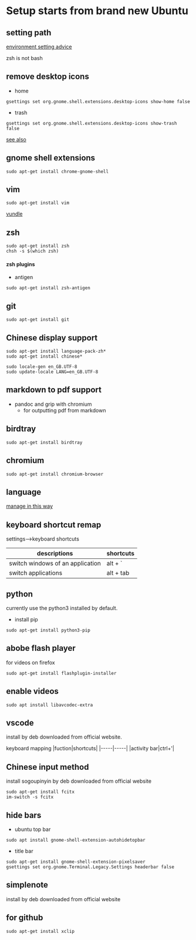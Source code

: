 # Setup starts from brand new Ubuntu

## setting path

[environment setting advice](https://stackabuse.com/how-to-permanently-set-path-in-linux/)

zsh is not bash

## remove desktop icons
- home
```
gsettings set org.gnome.shell.extensions.desktop-icons show-home false
```
- trash
```
gsettings set org.gnome.shell.extensions.desktop-icons show-trash false
```
[see also](https://www.omgubuntu.co.uk/2020/03/remove-trash-from-desktop-ubuntu)

## gnome shell extensions
```
sudo apt-get install chrome-gnome-shell
```

## vim
```
sudo apt-get install vim
```
[vundle](https://github.com/VundleVim/Vundle.vim)

## zsh
```
sudo apt-get install zsh
chsh -s $(which zsh)
```
#### zsh plugins
- antigen
```
sudo apt-get install zsh-antigen
```

## git
```
sudo apt-get install git
```

## Chinese display support

```
sudo apt-get install language-pack-zh*
sudo apt-get install chinese*

sudo locale-gen en_GB.UTF-8
sudo update-locale LANG=en_GB.UTF-8
```

## markdown to pdf support
- pandoc and grip with chromium
  - for outputting pdf from markdown


## birdtray
```
sudo apt-get install birdtray
```

## chromium
```
sudo apt-get install chromium-browser
```

## language
[manage in this way](https://help.ubuntu.com/lts/ubuntu-help/prefs-language-install.html.en)

## keyboard shortcut remap
settings-->keyboard shortcuts

|descriptions|shortcuts|
| -------- |---------|
|switch windows of an application|alt + `|
|switch applications|alt + tab|

## python
currently use the python3 installed by default.
- install pip
```
sudo apt-get install python3-pip
```
## abobe flash player
for videos on firefox
```
sudo apt-get install flashplugin-installer
```
## enable videos
```
sudo apt install libavcodec-extra
```

## vscode
install by deb downloaded from official website.

keyboard mapping
|fuction|shortcuts|
|-----|-----|
|activity bar|ctrl+'|

## Chinese input method
install sogoupinyin by deb downloaded from official website
```
sudo apt-get install fcitx
im-switch -s fcitx
```

## hide bars
- ubuntu top bar
```
sudo apt install gnome-shell-extension-autohidetopbar
```
- title bar

```
sudo apt-get install gnome-shell-extension-pixelsaver
gsettings set org.gnome.Terminal.Legacy.Settings headerbar false
```

## simplenote
install by deb downloaded from official website

## for github
```
sudo apt-get install xclip
```
